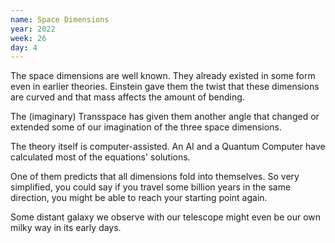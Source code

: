 ```yaml
---
name: Space Dimensions
year: 2022
week: 26
day: 4
---
```


The space dimensions are well known. They already existed in some form even in
earlier theories. Einstein gave them the twist that these dimensions are curved
and that mass affects the amount of bending.

The (imaginary) Transspace has given them another angle that changed or extended
some of our imagination of the three space dimensions.

The theory itself is computer-assisted. An AI and a Quantum Computer have
calculated most of the equations' solutions.

One of them predicts that all dimensions fold into themselves. So very
simplified, you could say if you travel some billion years in the same
direction, you might be able to reach your starting point again.

Some distant galaxy we observe with our telescope might even be our own milky
way in its early days.
